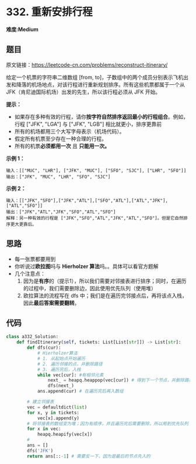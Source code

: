 # 332. 重新安排行程
**难度:Medium**
## 题目
原文链接：https://leetcode-cn.com/problems/reconstruct-itinerary/

给定一个机票的字符串二维数组 [from, to]，子数组中的两个成员分别表示飞机出发和降落的机场地点，对该行程进行重新规划排序。所有这些机票都属于一个从 JFK（肯尼迪国际机场）出发的先生，所以该行程必须从 JFK 开始。

**提示：**
* 如果存在多种有效的行程，请你**按字符自然排序返回最小的行程组合**。例如，行程 ["JFK", "LGA"] 与 ["JFK", "LGB"] 相比就更小，排序更靠前
* 所有的机场都用三个大写字母表示（机场代码）。
* 假定所有机票至少存在一种合理的行程。
* 所有的机票**必须都用一次** 且 **只能用一次。**
 

**示例 1：**
```
输入：[["MUC", "LHR"], ["JFK", "MUC"], ["SFO", "SJC"], ["LHR", "SFO"]]
输出：["JFK", "MUC", "LHR", "SFO", "SJC"]
```
**示例 2：**
```
输入：[["JFK","SFO"],["JFK","ATL"],["SFO","ATL"],["ATL","JFK"],["ATL","SFO"]]
输出：["JFK","ATL","JFK","SFO","ATL","SFO"]
解释：另一种有效的行程是 ["JFK","SFO","ATL","JFK","ATL","SFO"]。但是它自然排序更大更靠后。
```

## 思路
* 每一张票都要用到
* 你听说过**欧拉图**吗与 **Hierholzer 算法**吗。。具体可以看官方题解
* 几个注意点：
  1. 因为是**有序**的（提示1），所以我们需要对邻接表进行排序；同时，在遍历的过程中，我们需要删除边，因此使用优先队列（使用堆）
  2. 欧拉算法的流程写在 dfs 中；我们是在遍历完邻接点后，再将该点入栈，因此**最后答案需要翻转**。

## 代码
```python
class a332_Solution:
    def findItinerary(self, tickets: List[List[str]]) -> List[str]:
        def dfs(cur):
            # Hierholzer算法
            # 1. 从起始点开始遍历
            # 2. 遍历邻接的点，并删除路径
            # 3. 遍历完后，入栈
            while vec[cur]: #有相邻元素
                next_ = heapq.heappop(vec[cur]) # 得到下一个节点，并删除路径
                dfs(next_)
            ans.append(cur) # 在遍历完后再入数组

        # 建立邻接表
        vec = defaultdict(list)
        for x, y in tickets:
            vec[x].append(y)
        # 将邻接表的数组变为堆；因为有顺序，并且遍历完后需要删除，所以用到优先队列
        for x in vec:
            heapq.heapify(vec[x])
        #
        ans = []
        dfs('JFK')
        return ans[::-1] # 需要反一下，因为是最后的节点先入的
```
